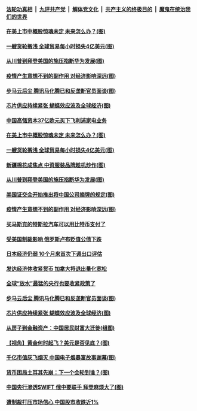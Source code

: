 

####  [法轮功真相](../../../../basic/blob/master/README.md?t=03260701) &nbsp;|&nbsp; [九评共产党](../../../../9ping.md/blob/master/README.md?t=03260701) &nbsp;|&nbsp; [解体党文化](../../../../jtdwh.md/blob/master/README.md?t=03260701)  &nbsp;|&nbsp; [共产主义的终极目的](../../../../gczydzjmd.md/blob/master/README.md?t=03260701) &nbsp;|&nbsp; [魔鬼在统治我们的世界](../../../../mgztzwmdsj.md/blob/master/README.md?t=03260701) 

#### [在美上市中概股惊魂未定 未来怎么办？(图)](../pages/p5/966730.md?t=03260701) 

#### [一艘货轮搁浅 全球贸易每小时损失4亿美元(图)](../pages/p5/966624.md?t=03260701) 

#### [从川普到拜登美国的施压掐断华为发展(图)](../pages/p5/966650.md?t=03260701) 

#### [疫情产生意想不到的副作用 对经济影响深远(图)](../pages/p5/966630.md?t=03260701) 

#### [步马云后尘 腾讯马化腾已和反垄断官员面谈(图)](../pages/p5/966604.md?t=03260701) 

#### [芯片供应持续紧张 蝴蝶效应波及全球经济(图)](../pages/p5/966555.md?t=03260701) 

#### [中国高瓴资本37亿欧元买下飞利浦家电业务](../pages/p5/966744.md?t=03260701) 

#### [在美上市中概股惊魂未定 未来怎么办？(图)](../pages/p5/966730.md?t=03260701) 

#### [一艘货轮搁浅 全球贸易每小时损失4亿美元(图)](../pages/p5/966624.md?t=03260701) 

#### [新疆棉花成焦点 中资服装品牌趁机炒作(图)](../pages/p5/966714.md?t=03260701) 

#### [从川普到拜登美国的施压掐断华为发展(图)](../pages/p5/966650.md?t=03260701) 

#### [美国证交会开始推出将中国公司摘牌的规定(图)](../pages/p5/966643.md?t=03260701) 

#### [疫情产生意想不到的副作用 对经济影响深远(图)](../pages/p5/966630.md?t=03260701) 

#### [买马斯克的特斯拉汽车可以用比特币支付了](../pages/p5/966629.md?t=03260701) 

#### [受美国制裁影响 俄罗斯卢布贬值公债下跌](../pages/p5/966627.md?t=03260701) 

#### [日本经济仍弱 10个月来首次下调出口评估](../pages/p5/966625.md?t=03260701) 

#### [发达经济体收紧货币 加拿大将退出量化宽松](../pages/p5/966618.md?t=03260701) 

#### [全球“放水”最猛的央行也要收紧政策了](../pages/p5/966617.md?t=03260701) 

#### [步马云后尘 腾讯马化腾已和反垄断官员面谈(图)](../pages/p5/966604.md?t=03260701) 

#### [芯片供应持续紧张 蝴蝶效应波及全球经济(图)](../pages/p5/966555.md?t=03260701) 

#### [从房子到金融资产：中国居民财富大迁徙(组图)](../pages/p5/966548.md?t=03260701) 

#### [【视角】黄金何时起飞？美元是否见底？(图)](../pages/p5/966553.md?t=03260701) 

#### [千亿市值灰飞烟灭 中国电子烟暴富故事谢幕(图)](../pages/p5/966502.md?t=03260701) 

#### [货币困局土耳其先崩：下一个会轮到谁？(图)](../pages/p5/966542.md?t=03260701) 

#### [中国央行渗透SWIFT 俄中要联手 拜登麻烦大了(图)](../pages/p5/966494.md?t=03260701) 

#### [遭制裁打压市场信心 中国股市收跌近1%](../pages/p5/966500.md?t=03260701) 


